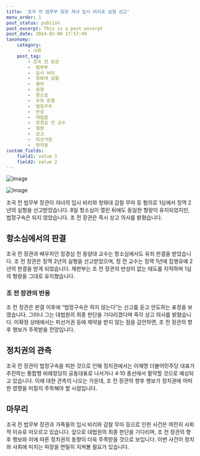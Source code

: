 ```yaml
---
title: '조국 전 법무부 장관 자녀 입시 비리로 실형 선고'
menu_order: 1
post_status: publish
post_excerpt: This is a post excerpt
post_date: 2024-02-08 17:57:49
taxonomy:
    category:
        - 사회
    post_tag:
        - 조국 전 장관
        -  법무부
        -  입시 비리
        -  청와대 감찰
        -  혐의
        -  실형
        -  항소심
        -  유죄 판결
        -  법정구속
        -  반성
        -  대법원
        -  정경심 전 교수
        -  형량
        -  상고
        -  피선거권
        -  정치권
custom_fields:
    field1: value 1
    field2: value 2
---
```


![Image](https://imgnews.pstatic.net/image/025/2024/02/08/0003340512_001_20240208163101057.jpg?type=w647)

![Image](https://imgnews.pstatic.net/image/025/2024/02/08/0003340512_002_20240208163101089.jpg?type=w647)

조국 전 법무부 장관이 자녀의 입시 비리와 청와대 감찰 무마 등 혐의로 1심에서 징역 2년의 실형을 선고받았습니다. 8일 항소심이 열린 뒤에도 동일한 형량이 유지되었지만, 법정구속은 되지 않았습니다. 조 전 장관은 즉시 상고 의사를 밝혔습니다.
## 항소심에서의 판결
조국 전 장관과 배우자인 정경심 전 동양대 교수는 항소심에서도 유죄 판결을 받았습니다. 조 전 장관은 징역 2년의 실형을 선고받았으며, 정 전 교수는 징역 1년에 집행유예 2년의 판결을 받게 되었습니다. 재판부는 조 전 장관의 반성이 없는 태도를 지적하며 1심의 형량을 그대로 유지했습니다.
### 조 전 장관의 반응
조 전 장관은 판결 이후에 “법정구속은 하지 않는다”는 선고를 듣고 안도하는 표정을 보였습니다. 그러나 그는 대법원의 최종 판단을 기다리겠다며 즉각 상고 의사를 밝혔습니다. 미확정 상태에서는 피선거권 등에 제약을 받지 않는 점을 감안하면, 조 전 장관의 향후 행보가 주목받을 전망입니다.
## 정치권의 관측
조국 전 장관이 법정구속을 피한 것으로 인해 정치권에서는 이재명 더불어민주당 대표가 추진하는 통합형 비례정당의 공동대표로 나서거나 4·10 총선에서 활약할 것으로 예상되고 있습니다. 이에 대한 관측이 나오는 가운데, 조 전 장관의 향후 행보가 정치권에 어떠한 영향을 미칠지 주목해야 할 시점입니다.
## 마무리
조국 전 법무부 장관과 가족들의 입시 비리와 감찰 무마 등으로 인한 사건은 여전히 사회적 이슈로 떠오르고 있습니다. 앞으로 대법원의 최종 판단을 기다리며, 조 전 장관의 향후 행보와 이에 따른 정치권의 동향이 더욱 주목받을 것으로 보입니다. 이번 사건이 정치와 사회에 미치는 파장을 면밀히 지켜볼 필요가 있습니다.
